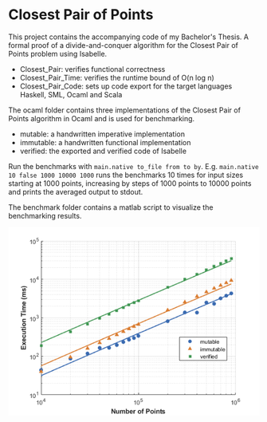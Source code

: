 # Closest Pair of Points

This project contains the accompanying code of my Bachelor's Thesis. A formal proof of a divide-and-conquer algorithm for the Closest Pair of Points problem using Isabelle.

* Closest_Pair: verifies functional correctness
* Closest_Pair_Time: verifies the runtime bound of O(n log n)
* Closest_Pair_Code: sets up code export for the target languages Haskell, SML, Ocaml and Scala

The ocaml folder contains three implementations of the Closest Pair of Points algorithm in Ocaml and is used for benchmarking.

* mutable: a handwritten imperative implementation
* immutable: a handwritten functional implementation
* verified: the exported and verified code of Isabelle

Run the benchmarks with ```main.native to_file from to by```. E.g. ```main.native 10 false 1000 10000 1000``` runs the benchmarks 10 times for input sizes starting at 1000 points, increasing by steps of 1000 points to 10000 points and prints the averaged output to stdout.

The benchmark folder contains a matlab script to visualize the benchmarking results.

![Benchmarking Results](./benchmark/Benchmarks.png)